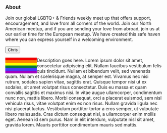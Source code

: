 <h3 id="about">About</h3>
<p>Join our global LGBTQ+ &amp; Friends weekly meet up that offers support, encouragement, and love from all corners of the world. Join our North American meetup, and if you are sending your love from abroad, join us at our earlier time for the European meetup. We have created this safe haven where you can express yourself in a welcoming environment.</p>
<!-- -->
<div class="encase">
	<button class="collapsible" id="chris" data-parent="chris" data-child="chris-child">Chris</button>
		<div id="chris-child" class="innertext center" data-parent="chris">
			<div data-parent="chris" style="float:left; overflow:auto; width:auto; height:auto; border:0;">
				<img src="/assets/img/background.jpg" width="50px" height="50px" style="float:left;">
				<img src="/assets/img/background.jpg" width="50px" height="50px" style="float:right;">
			</div>
			<p id="aboutchris" data-parent="chris">Description goes here. Lorem ipsum dolor sit amet, consectetur adipiscing elit. Nullam faucibus vestibulum felis quis tincidunt. Nullam et bibendum velit, sed venenatis quam. Nullam et scelerisque magna, at semper est. Vivamus nec nisi rutrum, sodales sapien vitae, sagittis erat. Quisque tempor nisi ut ex sodales, sit amet volutpat risus consectetur. Duis eu massa et quam convallis sagittis et maximus nisi. In vitae augue ullamcorper, condimentum nunc non, mattis libero. Morbi consequat, orci a placerat euismod, sem nisl vehicula risus, vitae volutpat enim ex non risus. Nullam gravida ligula nec nisi placerat luctus. Vestibulum porttitor tortor a eros semper, ut vulputate libero malesuada. Cras dictum consequat nisl, a ullamcorper enim mollis eget. Aenean id sem purus. Nam in elit interdum, vulputate nisl sit amet, gravida lorem. Mauris porttitor condimentum mauris sed mattis.</p>
		</div>
</div>
<script src="/assets/js/collapsible.js"></script>
<!-- -->